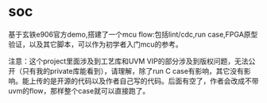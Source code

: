 # soc
基于玄铁e906官方demo,搭建了一个mcu flow:包括lint/cdc,run  case,FPGA原型验证，以及其它脚本，可以作为初学者入门mcu的参考。

注意：这个project里面涉及到工艺库和UVM VIP的部分涉及到版权问题，无法公开（只有我的private库能看到），请理解，除了run C case有影响，其它没有影响。能上传的是开源的代码以及作者自己写的代码。后面有空了，作者会改成不带uvm的flow，那样整个case就可以直接跑了。
